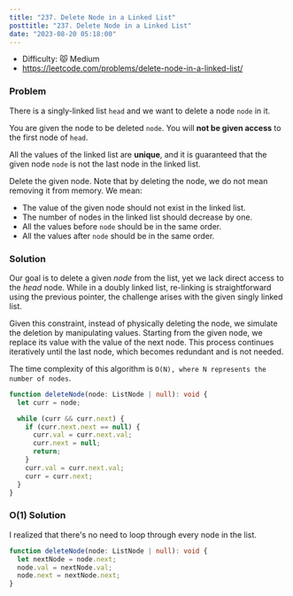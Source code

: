 ```yaml
---
title: "237. Delete Node in a Linked List"
posttitle: "237. Delete Node in a Linked List"
date: "2023-08-20 05:18:00"
---
```


- Difficulty: 😾 Medium
- https://leetcode.com/problems/delete-node-in-a-linked-list/

### Problem

There is a singly-linked list `head` and we want to delete a node `node` in it.

You are given the node to be deleted `node`. You will **not be given access** to the first node of `head`.

All the values of the linked list are **unique**, and it is guaranteed that the given node `node` is not the last node in the linked list.

Delete the given node. Note that by deleting the node, we do not mean removing it from memory. We mean:

- The value of the given node should not exist in the linked list.
- The number of nodes in the linked list should decrease by one.
- All the values before `node` should be in the same order.
- All the values after `node` should be in the same order.

### Solution

Our goal is to delete a given _node_ from the list, yet we lack direct access to the _head_ node.
While in a doubly linked list, re-linking is straightforward using the previous pointer, the challenge arises with the given singly linked list.

Given this constraint, instead of physically deleting the node, we simulate the deletion by manipulating values. Starting from the given node, we replace its value with the value of the next node. This process continues iteratively until the last node, which becomes redundant and is not needed.

The time complexity of this algorithm is `O(N), where N represents the number of nodes`.

```ts
function deleteNode(node: ListNode | null): void {
  let curr = node;

  while (curr && curr.next) {
    if (curr.next.next == null) {
      curr.val = curr.next.val;
      curr.next = null;
      return;
    }
    curr.val = curr.next.val;
    curr = curr.next;
  }
}
```

### O(1) Solution

I realized that there's no need to loop through every node in the list.

```ts
function deleteNode(node: ListNode | null): void {
  let nextNode = node.next;
  node.val = nextNode.val;
  node.next = nextNode.next;
}
```
